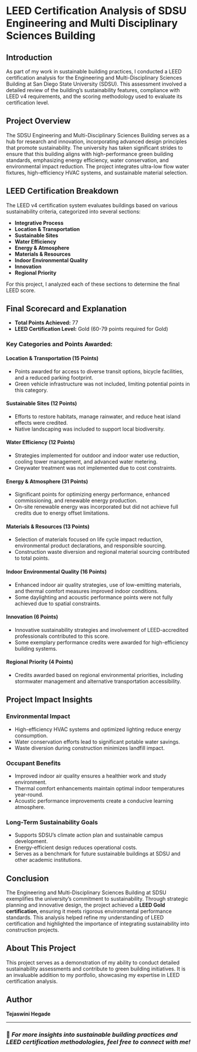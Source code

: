 # LEED Certification Analysis of SDSU Engineering and Multi Disciplinary Sciences Building

## Introduction
As part of my work in sustainable building practices, I conducted a LEED certification analysis for the Engineering and Multi-Disciplinary Sciences Building at San Diego State University (SDSU). This assessment involved a detailed review of the building’s sustainability features, compliance with LEED v4 requirements, and the scoring methodology used to evaluate its certification level.

## Project Overview
The SDSU Engineering and Multi-Disciplinary Sciences Building serves as a hub for research and innovation, incorporating advanced design principles that promote sustainability. The university has taken significant strides to ensure that this building aligns with high-performance green building standards, emphasizing energy efficiency, water conservation, and environmental impact reduction. The project integrates ultra-low flow water fixtures, high-efficiency HVAC systems, and sustainable material selection.

## LEED Certification Breakdown
The LEED v4 certification system evaluates buildings based on various sustainability criteria, categorized into several sections:
- **Integrative Process**
- **Location & Transportation**
- **Sustainable Sites**
- **Water Efficiency**
- **Energy & Atmosphere**
- **Materials & Resources**
- **Indoor Environmental Quality**
- **Innovation**
- **Regional Priority**

For this project, I analyzed each of these sections to determine the final LEED score.

## Final Scorecard and Explanation
- **Total Points Achieved:** 77
- **LEED Certification Level:** Gold (60-79 points required for Gold)

### Key Categories and Points Awarded:
#### Location & Transportation (15 Points)
- Points awarded for access to diverse transit options, bicycle facilities, and a reduced parking footprint.
- Green vehicle infrastructure was not included, limiting potential points in this category.

#### Sustainable Sites (12 Points)
- Efforts to restore habitats, manage rainwater, and reduce heat island effects were credited.
- Native landscaping was included to support local biodiversity.

#### Water Efficiency (12 Points)
- Strategies implemented for outdoor and indoor water use reduction, cooling tower management, and advanced water metering.
- Greywater treatment was not implemented due to cost constraints.

#### Energy & Atmosphere (31 Points)
- Significant points for optimizing energy performance, enhanced commissioning, and renewable energy production.
- On-site renewable energy was incorporated but did not achieve full credits due to energy offset limitations.

#### Materials & Resources (13 Points)
- Selection of materials focused on life cycle impact reduction, environmental product declarations, and responsible sourcing.
- Construction waste diversion and regional material sourcing contributed to total points.

#### Indoor Environmental Quality (16 Points)
- Enhanced indoor air quality strategies, use of low-emitting materials, and thermal comfort measures improved indoor conditions.
- Some daylighting and acoustic performance points were not fully achieved due to spatial constraints.

#### Innovation (6 Points)
- Innovative sustainability strategies and involvement of LEED-accredited professionals contributed to this score.
- Some exemplary performance credits were awarded for high-efficiency building systems.

#### Regional Priority (4 Points)
- Credits awarded based on regional environmental priorities, including stormwater management and alternative transportation accessibility.

## Project Impact Insights
### Environmental Impact
- High-efficiency HVAC systems and optimized lighting reduce energy consumption.
- Water conservation efforts lead to significant potable water savings.
- Waste diversion during construction minimizes landfill impact.

### Occupant Benefits
- Improved indoor air quality ensures a healthier work and study environment.
- Thermal comfort enhancements maintain optimal indoor temperatures year-round.
- Acoustic performance improvements create a conducive learning atmosphere.

### Long-Term Sustainability Goals
- Supports SDSU’s climate action plan and sustainable campus development.
- Energy-efficient design reduces operational costs.
- Serves as a benchmark for future sustainable buildings at SDSU and other academic institutions.

## Conclusion
The Engineering and Multi-Disciplinary Sciences Building at SDSU exemplifies the university’s commitment to sustainability. Through strategic planning and innovative design, the project achieved a **LEED Gold certification**, ensuring it meets rigorous environmental performance standards. This analysis helped refine my understanding of LEED certification and highlighted the importance of integrating sustainability into construction projects.

## About This Project
This project serves as a demonstration of my ability to conduct detailed sustainability assessments and contribute to green building initiatives. It is an invaluable addition to my portfolio, showcasing my expertise in LEED certification analysis.

## Author
**Tejaswini Hegade**

---
### 📌 *For more insights into sustainable building practices and LEED certification methodologies, feel free to connect with me!*
